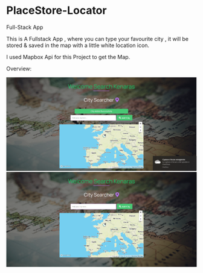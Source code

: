 # PlaceStore-Locator
Full-Stack App

This is A Fullstack App , where you can type your favourite city , it will be stored & saved in the map with a little white location icon.

I used Mapbox Api for this Project to get the Map.

Overview: 

![](images/edited.png) 
![](images/PlaceStore1.PNG)
